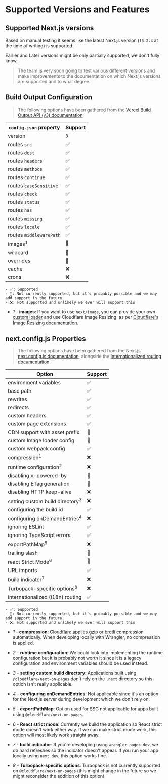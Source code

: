 # Supported Versions and Features

## Supported Next.js versions

Based on manual testing it seems like the latest Next.js version (`13.2.4` at the time of writing) is supported.

Earlier and Later versions might be only partially supported, we don't fully know.

> The team is very soon going to test various different versions and make improvements to the documentation on which Next.js versions are supported and to what degree.

## Build Output Configuration

> The following options have been gathered from the [Vercel Build Output API (v3) documentation](https://vercel.com/docs/build-output-api/v3#build-output-configuration):

| `config.json` property  | Support |
| ----------------------- | ------- |
| version                 | `3`     |
| routes `src`            | ✅      |
| routes `dest`           | ✅      |
| routes `headers`        | ✅      |
| routes `methods`        | ✅      |
| routes `continue`       | ✅      |
| routes `caseSensitive`  | ✅      |
| routes `check`          | ✅      |
| routes `status`         | ✅      |
| routes `has`            | ✅      |
| routes `missing`        | ✅      |
| routes `locale`         | ✅      |
| routes `middlewarePath` | ✅      |
| images<sup>1</sup>      | 🔄      |
| wildcard                | 🔄      |
| overrides               | 🔄      |
| cache                   | ❌      |
| crons                   | ❌      |

    - ✅: Supported
    - 🔄: Not currently supported, but it's probably possible and we may add support in the future
    - ❌: Not supported and unlikely we ever will support this

- _1_ - **images**: If you want to use `next/image`, you can provide your own [custom loader](https://nextjs.org/docs/api-reference/next/image#loader) and use Cloudflare Image Resizing, as per [Cloudflare's Image Resizing documentation](https://developers.cloudflare.com/images/image-resizing/integration-with-frameworks/#nextjs).

## next.config.js Properties

> The following options have been gathered from the Next.js [next.config.js documentation](https://nextjs.org/docs/api-reference/next.config.js/introduction), alongside the [Internationalized routing documentation](https://nextjs.org/docs/advanced-features/i18n-routing).

| Option                                     | Support |
| ------------------------------------------ | ------- |
| environment variables                      | ✅      |
| base path                                  | ✅      |
| rewrites                                   | ✅      |
| redirects                                  | ✅      |
| custom headers                             | ✅      |
| custom page extensions                     | ✅      |
| CDN support with asset prefix              | 🔄      |
| custom Image loader config                 | 🔄      |
| custom webpack config                      | ✅      |
| compression<sup>1</sup>                    | ❌      |
| runtime configuration<sup>2</sup>          | ❌      |
| disabling x-powered-by                     | 🔄      |
| disabling ETag generation                  | 🔄      |
| disabling HTTP keep-alive                  | ❌      |
| setting custom build directory<sup>3</sup> | ❌      |
| configuring the build id                   | ✅      |
| configuring onDemandEntries<sup>4</sup>    | ❌      |
| ignoring ESLint                            | ✅      |
| ignoring TypeScript errors                 | ✅      |
| exportPathMap<sup>5</sup>                  | ❌      |
| trailing slash                             | 🔄      |
| react Strict Mode<sup>6</sup>              | 🔄      |
| URL imports                                | ✅      |
| build indicator<sup>7</sup>                | ❌      |
| Turbopack-specific options<sup>8</sup>     | ❌      |
| internationalized (i18n) routing           | ✅      |

    - ✅: Supported
    - 🔄: Not currently supported, but it's probably possible and we may add support in the future
    - ❌: Not supported and unlikely we ever will support this

- _1_ - **compression**: [Cloudflare applies gzip or brotli compression](https://developers.cloudflare.com/support/speed/optimization-file-size/what-will-cloudflare-compress) automatically. When developing locally with Wrangler, no compression is applied.

- _2_ - **runtime configuration**: We could look into implementing the runtime configuration but it is probably not worth it since it is a legacy configuration and environment variables should be used instead.

- _3_ - **setting custom build directory**: Applications built using `@cloudflare/next-on-pages` don't rely on the `.next` directory so this option isn't really applicable.

- _4_ - **configuring onDemandEntries**: Not applicable since it's an option for the Next.js server during development which we don't rely on.

- _5_ - **exportPathMap**: Option used for SSG not applicable for apps built using `@cloudflare/next-on-pages`.

- _6_ - **React strict mode**: Currently we build the application so React strict mode doesn't work either way. If we can make strict mode work, this option will most likely work straight away.

- _7_ - **build indicator**: If you're developing using `wrangler pages dev`, we do hard refreshes so the indicator doesn't appear. If you run your app locally using `next dev`, this option works fine.

- _8_ - **Turbopack-specific options**: Turbopack is not currently supported on `@cloudflare/next-on-pages` (this might change in the future so we might reconsider the addition of this option).
